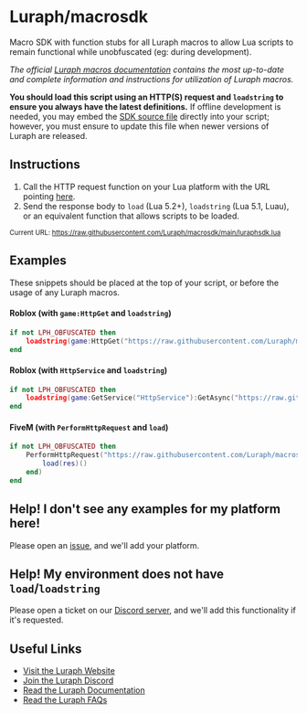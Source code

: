 # Luraph/macrosdk

Macro SDK with function stubs for all Luraph macros to allow Lua scripts to remain functional while unobfuscated (eg: during development).

*The official [Luraph macros documentation](https://lura.ph/dashboard/documents/macros) contains the most up-to-date and complete information and instructions for utilization of Luraph macros.*

**You should load this script using an HTTP(S) request and `loadstring` to ensure you always have the latest definitions.** If offline development is needed, you may embed the [SDK source file](luraphsdk.lua) directly into your script; however, you must ensure to update this file when newer versions of Luraph are released.

## Instructions

1. Call the HTTP request function on your Lua platform with the URL pointing [here](luraphsdk.lua?raw=true).
2. Send the response body to `load` (Lua 5.2+), `loadstring` (Lua 5.1, Luau), or an equivalent function that allows scripts to be loaded.

<sub>Current URL: https://raw.githubusercontent.com/Luraph/macrosdk/main/luraphsdk.lua</sub>

## Examples

These snippets should be placed at the top of your script, or before the usage of any Luraph macros.

#### Roblox (**with `game:HttpGet` and `loadstring`**)

```lua
if not LPH_OBFUSCATED then
    loadstring(game:HttpGet("https://raw.githubusercontent.com/Luraph/macrosdk/main/luraphsdk.lua"))()
end
```

#### Roblox (**with `HttpService` and `loadstring`**)

```lua
if not LPH_OBFUSCATED then
    loadstring(game:GetService("HttpService"):GetAsync("https://raw.githubusercontent.com/Luraph/macrosdk/main/luraphsdk.lua"))()
end
```

#### FiveM (**with `PerformHttpRequest` and `load`**)
```lua
if not LPH_OBFUSCATED then
    PerformHttpRequest("https://raw.githubusercontent.com/Luraph/macrosdk/main/luraphsdk.lua", function(errCode, res, headers, errData)
        load(res)()
    end)
end
```

## Help! I don't see any examples for my platform here!

Please open an [issue](https://github.com/Luraph/macrosdk/issues), and we'll add your platform.

## Help! My environment does not have `load`/`loadstring`

Please open a ticket on our [Discord server](https://discord.lura.ph), and we'll add this functionality if it's requested.

## Useful Links
- [Visit the Luraph Website](https://lura.ph/ "Luraph - Online Lua Obfuscation")
- [Join the Luraph Discord](https://discord.lura.ph/ "Luraph Discord Server")
- [Read the Luraph Documentation](https://lura.ph/dashboard/documents "Luraph Documentation")
- [Read the Luraph FAQs](https://lura.ph/dashboard/faq "Luraph Frequently Asked Questions")